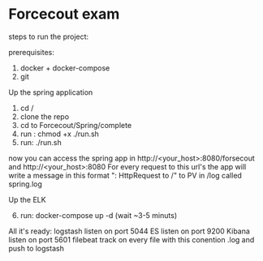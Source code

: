 # Forcecout exam


steps to run the project:

prerequisites:
1. docker + docker-compose
2. git


Up the spring application
1. cd /
2. clone the repo
3. cd to Forcecout/Spring/complete
4. run : chmod +x ./run.sh
5. run: ./run.sh

now you can access the spring app in 
http://<your_host>:8080/forsecout and http://<your_host>:8080
For every request to this url's the app will write a message in this format "<timestamp>: HttpRequest to /<specific routing>" to PV in /log called spring.log  

Up the ELK

6. run: docker-compose up -d (wait ~3-5 minuts)



All it's ready:
logstash listen on port 5044
ES listen on port 9200
Kibana listen on port 5601
filebeat track on every file with this conention <name>.log and push to logstash

